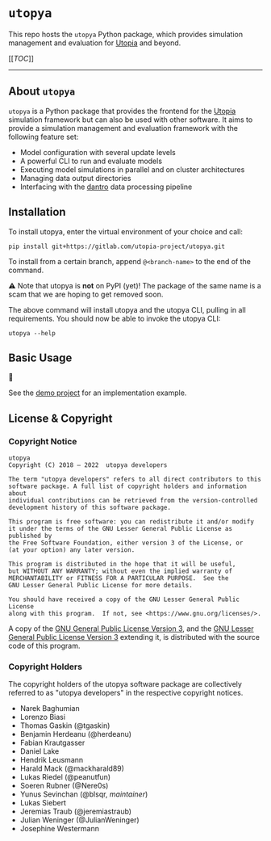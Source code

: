# `utopya`

This repo hosts the `utopya` Python package, which provides simulation management and evaluation for [Utopia] and beyond.

[[_TOC_]]

---

## About `utopya`
`utopya` is a Python package that provides the frontend for the [Utopia] simulation framework but can also be used with other software.
It aims to provide a simulation management and evaluation framework with the following feature set:

- Model configuration with several update levels
- A powerful CLI to run and evaluate models
- Executing model simulations in parallel and on cluster architectures
- Managing data output directories
- Interfacing with the [dantro] data processing pipeline


## Installation
To install utopya, enter the virtual environment of your choice and call:

```
pip install git+https://gitlab.com/utopia-project/utopya.git
```

To install from a certain branch, append `@<branch-name>` to the end of the command.

⚠️ Note that utopya is **not** on PyPI (yet)!
The package of the same name is a scam that we are hoping to get removed soon.

The above command will install utopya and the utopya CLI, pulling in all requirements.
You should now be able to invoke the utopya CLI:

```
utopya --help
```

## Basic Usage
🚧

See the [demo project](demo/) for an implementation example.




## License & Copyright
### Copyright Notice

    utopya
    Copyright (C) 2018 – 2022  utopya developers

    The term "utopya developers" refers to all direct contributors to this
    software package. A full list of copyright holders and information about
    individual contributions can be retrieved from the version-controlled
    development history of this software package.

    This program is free software: you can redistribute it and/or modify
    it under the terms of the GNU Lesser General Public License as published by
    the Free Software Foundation, either version 3 of the License, or
    (at your option) any later version.

    This program is distributed in the hope that it will be useful,
    but WITHOUT ANY WARRANTY; without even the implied warranty of
    MERCHANTABILITY or FITNESS FOR A PARTICULAR PURPOSE.  See the
    GNU Lesser General Public License for more details.

    You should have received a copy of the GNU Lesser General Public License
    along with this program.  If not, see <https://www.gnu.org/licenses/>.

A copy of the [GNU General Public License Version 3][GPL], and the
[GNU Lesser General Public License Version 3][LGPL] extending it, is distributed with
the source code of this program.

### Copyright Holders

The copyright holders of the utopya software package are collectively referred
to as "utopya developers" in the respective copyright notices.

* Narek Baghumian
* Lorenzo Biasi
* Thomas Gaskin (@tgaskin)
* Benjamin Herdeanu (@herdeanu)
* Fabian Krautgasser
* Daniel Lake
* Hendrik Leusmann
* Harald Mack (@mackharald89)
* Lukas Riedel (@peanutfun)
* Soeren Rubner (@Nere0s)
* Yunus Sevinchan (@blsqr, *maintainer*)
* Lukas Siebert
* Jeremias Traub (@jeremiastraub)
* Julian Weninger (@JulianWeninger)
* Josephine Westermann

[GPL]: https://www.gnu.org/licenses/gpl-3.0.en.html
[LGPL]: https://www.gnu.org/licenses/lgpl-3.0.en.html
[Utopia]: https://utopia-project.org/
[dantro]: https://dantro.readthedocs.io/
